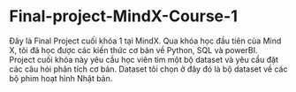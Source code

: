 # Final-project-MindX-Course-1
Đây là Final Project cuối khóa 1 tại MindX.
Qua khóa học đầu tiên của Mind X, tôi đã học được các kiến thức cơ bản về Python, SQL và powerBI.	
Project cuối khóa này yêu cầu học viên tìm một bộ dataset và yêu cầu đặt các câu hỏi phân tích cơ bản.
Dataset tôi chọn ở đây đó là bộ dataset về các bộ phim hoạt hình Nhật bản.
